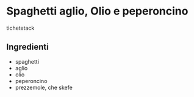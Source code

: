 # Spaghetti aglio, Olio e peperoncino

tichetetack

## Ingredienti

* spaghetti
* aglio
* olio
* peperoncino
* prezzemole, che skefe
